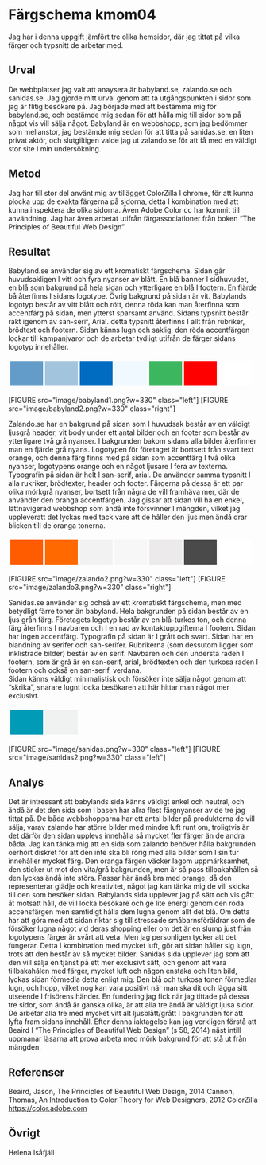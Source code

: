 ---
---
Färgschema kmom04
=========================

Jag har i denna uppgift jämfört tre olika hemsidor, där jag tittat på vilka färger och typsnitt de arbetar med.


Urval
-----------------------

De webbplatser jag valt att anaysera är babyland.se, zalando.se och sanidas.se. Jag gjorde mitt urval genom att ta utgångspunkten i sidor som jag är flitig besökare på. Jag började med att bestämma mig för babyland.se, och bestämde mig sedan för att hålla mig till sidor som på något vis vill sälja något. Babyland är en webbshopp, som jag bedömmer som mellanstor, jag bestämde mig sedan för att titta på sanidas.se, en liten privat aktör, och slutgiltigen valde jag ut zalando.se för att få med en väldigt stor site I min undersökning.


Metod
-----------------------

Jag har till stor del använt mig av tillägget ColorZilla I chrome, för att kunna plocka upp de exakta färgerna på sidorna, detta I kombination med att kunna inspektera de olika sidorna. Även Adobe Color cc har kommit till användning. Jag har även arbetat utifrån färgassociationer från boken  “The Principles of Beautiful Web Design”.


Resultat
-----------------------

Babyland.se använder sig av ett kromatiskt färgschema. Sidan går huvudsakligen I vitt och fyra nyanser av blått. En blå banner I sidhuvudet, en blå som bakgrund på hela sidan och ytterligare en blå I footern. En fjärde bå återfinns I sidans logotype. Övrig bakgrund på sidan är vit. Babylands logotyp består av vitt blått och rött, denna röda kan man återfinna som accentfärg på sidan, men ytterst sparsamt använd.
Sidans typsnitt består rakt igenom av san-serif, Arial. detta typsnitt återfinns I allt från rubriker, brödtext och footern.
Sidan känns lugn och saklig, den röda accentfärgen lockar till kampanjvaror och de arbetar tydligt utifrån de färger sidans logotyp innehåller.
<table style="border-spacing: 4px; border-collapse: separate">
<tr>
<td style="height: 50px; width: 50px; background-color: #639CC9">
<td style="height: 50px; width: 50px; background-color: #A3C4DD">
<td style="height: 50px; width: 50px; background-color: #006CC1">
<td style="height: 50px; width: 50px; background-color: #EFF9FF">
<td style="height: 50px; width: 50px; background-color: #3DB75F">
<td style="height: 50px; width: 50px; background-color: #FF0000">
<td style="height: 50px; width: 50px; background-color: #fff">
</tr>
</table>
[FIGURE src="image/babyland1.png?w=330" class="left"]
[FIGURE src="image/babyland2.png?w=330" class="right"]


Zalando.se har en bakgrund på sidan som I huvudsak består av en väldigt ljusgrå header, vit body under ett antal bilder och en footer som består av ytterligare två grå nyanser. I bakgrunden bakom sidans alla bilder återfinner man en fjärde grå nyans.  Logotypen för företaget är bortsett från svart text orange, och denna färg finns med på sidan som accentfärg I två olika nyanser, logotypens orange och en något ljusare I fera av texterna.
Typografin på sidan är helt I san-serif, arial. De använder samma typsnitt I alla rukriker, brödtexter, header och footer. Färgerna på dessa är ett par olika mörkgrå nyanser, bortsett från några de vill framhäva mer, där de använder den oranga accentfärgen.
Jag gissar att sidan vill ha en enkel, lättnavigerad webbshop som ändå inte försvinner I mängden, vilket jag uppleveratt det lyckas med tack vare att de håller den ljus men ändå drar blicken till de oranga tonerna.
<table style="border-spacing: 4px; border-collapse: separate">
<tr>
<td style="height: 50px; width: 50px; background-color: #FF5C00">
<td style="height: 50px; width: 50px; background-color: #FF6900">
<td style="height: 50px; width: 50px; background-color: #F3F2F3">
<td style="height: 50px; width: 50px; background-color: #F7F7F7">
<td style="height: 50px; width: 50px; background-color: #eceaeb">
<td style="height: 50px; width: 50px; background-color: #4a4a4a">
<td style="height: 50px; width: 50px; background-color: #FFFFFF">
</tr>
</table>
[FIGURE src="image/zalando2.png?w=330" class="left"]
[FIGURE src="image/zalando3.png?w=330" class="right"]


Sanidas.se använder sig ochså av ett kromatiskt färgschema, men med betydligt färre toner än babyland. Hela bakgrunden på sidan består av en ljus grån färg. Företagets logotyp består av en blå-turkos ton, och denna färg återfinns I navbaren och I en rad av kontaktuppgifterna I footern. Sidan har ingen accentfärg. Typografin på sidan är I grått och svart.
Sidan har en blandning av serifer och san-serifer. Rubrikerna (som dessutom ligger som inklistrade bilder) består av en serif. Navbaren och den understa raden I footern, som är grå är en san-serif, arial, brödtexten och den turkosa raden I footern och också en san-serif, verdana.  
Sidan känns väldigt minimalistisk och försöker inte sälja något genom att “skrika”, snarare lugnt locka besökaren att här hittar man något mer exclusivt.
<table style="border-spacing: 4px; border-collapse: separate">
<tr>
<td style="height: 50px; width: 50px; background-color: #009cb7">
<td style="height: 50px; width: 50px; background-color: #F0F2F2">
</tr>
</table>
[FIGURE src="image/sanidas.png?w=330" class="left"]
[FIGURE src="image/sanidas2.png?w=330" class="left"]


Analys
-----------------------

Det är intressant att babylands sida känns väldigt enkel och neutral, och ändå är det den sida som I basen har allra flest färgnyanser av de tre jag tittat på. De båda webbshopparna har ett antal bilder på produkterna de vill sälja, varav zalando har större bilder med mindre luft runt om, troligtvis är det därför den sidan upplevs innehålla så mycket fler färger än de andra båda. Jag kan tänka mig att en sida som zalando behöver hålla bakgrunden oerhört diskret för att den inte ska bli rörig med alla bilder som I sin tur innehåller mycket färg. Den oranga färgen väcker lagom uppmärksamhet, den sticker ut mot den vita/grå bakgrunden, men är så pass tillbakahållen så den lyckas ändå inte störa. Passar här ändå bra med orange, då den representerar glädje och kreativitet, något jag kan tänka mig de vill skicka till den som besöker sidan.
Babylands sida upplever jag på sätt och vis gått åt motsatt håll, de vill locka besökare och ge lite energi genom den röda accensfärgen men samtidigt hålla dem lugna genom allt det blå. Om detta har att göra med att sidan riktar sig till stressade småbarnsföräldrar som de försöker lugna något vid deras shopping eller om det är en slump just från logotypens färger är svårt att veta. Men jag personligen tycker att det fungerar. Detta I kombination med mycket luft, gör att sidan håller sig lugn, trots att den består av så mycket bilder.
Sanidas sida upplever jag som att den vill sälja en tjänst på ett mer exclusivt sätt, och genom att vara tillbakahålen med färger, mycket luft och någon enstaka och liten bild, lyckas sidan förmedla detta enligt mig. Den blå och turkosa tonen förmedlar lugn, och hopp, vilket nog kan vara positivt när man ska dit och lägga sitt utseende I frisörens händer.
En fundering jag fick när jag tittade på dessa tre sidor, som ändå är ganska olika, är att alla tre ändå är väldigt ljusa sidor. De arbetar alla tre med mycket vitt alt ljusblått/grått I bakgrunden för att lyfta fram sidans innehåll. Efter denna iaktagelse kan jag verkligen förstå att  Beaird I “The Principles of Beautiful Web Design” (s 58, 2014) näst intill uppmanar läsarna att prova arbeta med mörk bakgrund för att stå ut från mängden.


Referenser
-----------------------

Beaird, Jason, The Principles of Beautiful Web Design, 2014
Cannon, Thomas, An Introduction to Color Theory for Web Designers, 2012
ColorZilla
https://color.adobe.com


Övrigt
-----------------------

Helena Isåfjäll
